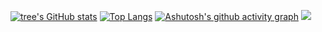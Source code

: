 [![tree's GitHub stats](https://github-readme-stats.vercel.app/api?username=mst123&hide=contribs,prs&show_icons=true&theme=radical)](https://github.com/anuraghazra/github-readme-stats)
[![Top Langs](https://github-readme-stats.vercel.app/api/top-langs/?username=mst123&layout=compact)](https://github.com/anuraghazra/github-readme-stats)
[![Ashutosh's github activity graph](https://activity-graph.herokuapp.com/graph?username=mst123&theme=dracula)](https://github.com/ashutosh00710/github-readme-activity-graph)
![](http://antzuhl.cn:4000/get/@mst123)
